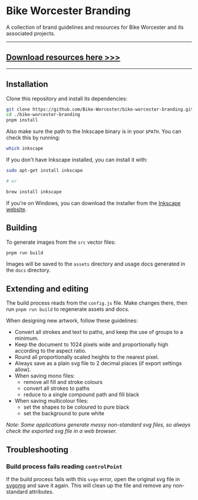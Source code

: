 # Bike Worcester Branding

A collection of brand guidelines and resources for Bike Worcester and its associated projects.

---

## [Download resources here >>>](docs/index.md)

---

## Installation

Clone this repository and install its dependencies:

```bash
git clone https://github.com/Bike-Worcester/bike-worcester-branding.git
cd ./bike-worcester-branding
pnpm install
```

Also make sure the path to the Inkscape binary is in your `$PATH`. You can check this by running:

```bash
which inkscape
```

If you don't have Inkscape installed, you can install it with:

```bash
sudo apt-get install inkscape

# or

brew install inkscape
```

If you're on Windows, you can download the installer from the [Inkscape website](https://inkscape.org/).

## Building

To generate images from the `src` vector files:

```bash
pnpm run build
```

Images will be saved to the `assets` directory and usage docs generated in the `docs` directory.

## Extending and editing

The build process reads from the `config.js` file. Make changes there, then run `pnpm run build` to regenerate assets and docs.

When designing new artwork, follow these guidelines:

- Convert all strokes and text to paths, and keep the use of groups to a minimum.
- Keep the document to 1024 pixels wide and proportionally high according to the aspect ratio.
- Round all proportionally scaled heights to the nearest pixel.
- Always save as a plain svg file to 2 decimal places (if export settings allow).
- When saving mono files:
  - remove all fill and stroke colours
  - convert all strokes to paths
  - reduce to a single compound path and fill black
- When saving multicolour files:
  - set the shapes to be coloured to pure black
  - set the background to pure white

_Note: Some applications generate messy non-standard svg files, so always check the exported svg file in a web browser._

## Troubleshooting

### Build process fails reading `controlPoint`

If the build process fails with this `svgo` error, open the original svg file in [svgomg](https://jakearchibald.github.io/svgomg/) and save it again. This will clean up the file and remove any non-standard attributes.
